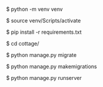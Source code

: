 $ python -m venv venv

$ source venv/Scripts/activate

$ pip install -r requirements.txt

$ cd cottage/

$ python manage.py migrate

$ python manage.py makemigrations

$ python manage.py runserver
